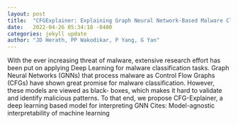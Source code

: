 ```yaml
---
layout: post
title:  "CFGExplainer: Explaining Graph Neural Network-Based Malware Classification from Control Flow Graphs"
date:   2022-04-26 05:34:18 -0400
categories: jekyll update
author: "JD Herath, PP Wakodikar, P Yang, G Yan"
---
```

With the ever increasing threat of malware, extensive research effort has been put on applying Deep Learning for malware classification tasks. Graph Neural Networks (GNNs) that process malware as Control Flow Graphs (CFGs) have shown great promise for malware classification. However, these models are viewed as black- boxes, which makes it hard to validate and identify malicious patterns. To that end, we propose CFG-Explainer, a deep learning based model for interpreting GNN Cites: Model-agnostic interpretability of machine learning
